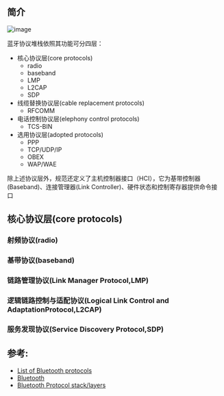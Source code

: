 
## 简介

![image](http://www.rfwireless-world.com/images/bluetooth-protocol-stack.jpg)

蓝牙协议堆栈依照其功能可分四层：
* 核心协议层(core protocols)
    * radio
    * baseband
    * LMP
    * L2CAP
    * SDP
* 线缆替换协议层(cable replacement protocols)
    * RFCOMM
* 电话控制协议层(elephony control protocols)
    * TCS-BIN
* 选用协议层(adopted protocols)
    * PPP
    * TCP/UDP/IP
    * OBEX
    * WAP/WAE

除上述协议层外，规范还定义了主机控制器接口（HCI），它为基带控制器(Baseband)、连接管理器(Link Controller)、硬件状态和控制寄存器提供命令接口

## 核心协议层(core protocols)

### 射频协议(radio)
### 基带协议(baseband)
### 链路管理协议(Link Manager Protocol,LMP)
### 逻辑链路控制与适配协议(Logical Link Control and AdaptationProtocol,L2CAP)
### 服务发现协议(Service Discovery Protocol,SDP)

## 参考:
* [List of Bluetooth protocols](https://en.wikipedia.org/wiki/List_of_Bluetooth_protocols)
* [Bluetooth](https://en.wikipedia.org/wiki/Bluetooth)
* [Bluetooth Protocol stack/layers](http://www.rfwireless-world.com/Tutorials/Bluetooth-protocol-stack.html)

